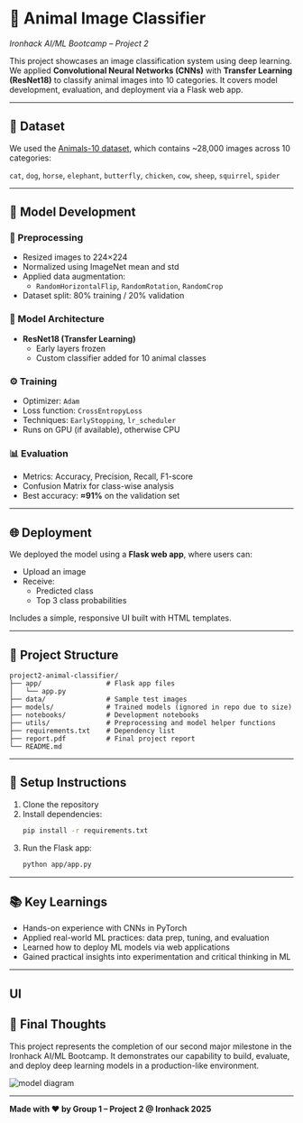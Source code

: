 # 🧠 Animal Image Classifier  
*Ironhack AI/ML Bootcamp – Project 2*

This project showcases an image classification system using deep learning. We applied **Convolutional Neural Networks (CNNs)** with **Transfer Learning (ResNet18)** to classify animal images into 10 categories. It covers model development, evaluation, and deployment via a Flask web app.

---

## 📁 Dataset

We used the [Animals-10 dataset](https://www.kaggle.com/datasets/alessiocorrado99/animals10/data), which contains ~28,000 images across 10 categories:

`cat`, `dog`, `horse`, `elephant`, `butterfly`, `chicken`, `cow`, `sheep`, `squirrel`, `spider`

---

## 🧪 Model Development

### 🔧 Preprocessing
- Resized images to 224×224
- Normalized using ImageNet mean and std
- Applied data augmentation:
  - `RandomHorizontalFlip`, `RandomRotation`, `RandomCrop`
- Dataset split: 80% training / 20% validation

### 🧠 Model Architecture
- **ResNet18 (Transfer Learning)**
  - Early layers frozen
  - Custom classifier added for 10 animal classes

### ⚙️ Training
- Optimizer: `Adam`
- Loss function: `CrossEntropyLoss`
- Techniques: `EarlyStopping`, `lr_scheduler`
- Runs on GPU (if available), otherwise CPU

### 📊 Evaluation
- Metrics: Accuracy, Precision, Recall, F1-score
- Confusion Matrix for class-wise analysis
- Best accuracy: **≈91%** on the validation set

---

## 🌐 Deployment

We deployed the model using a **Flask web app**, where users can:
- Upload an image
- Receive:
  - Predicted class
  - Top 3 class probabilities

Includes a simple, responsive UI built with HTML templates.

---

## 📂 Project Structure

```
project2-animal-classifier/
├── app/                # Flask app files
│   └── app.py
├── data/               # Sample test images
├── models/             # Trained models (ignored in repo due to size)
├── notebooks/          # Development notebooks
├── utils/              # Preprocessing and model helper functions
├── requirements.txt    # Dependency list
├── report.pdf          # Final project report
└── README.md
```

---

## 🚀 Setup Instructions

1. Clone the repository  
2. Install dependencies:
   ```bash
   pip install -r requirements.txt
   ```
3. Run the Flask app:
   ```bash
   python app/app.py
   ```

---

## 📚 Key Learnings

- Hands-on experience with CNNs in PyTorch
- Applied real-world ML practices: data prep, tuning, and evaluation
- Learned how to deploy ML models via web applications
- Gained practical insights into experimentation and critical thinking in ML

---

## UI



## 🏁 Final Thoughts

This project represents the completion of our second major milestone in the Ironhack AI/ML Bootcamp. It demonstrates our capability to build, evaluate, and deploy deep learning models in a production-like environment.

![model diagram](https://github.com/user-attachments/assets/8b6c2b3f-7ce2-4165-ab34-da0238aafb43)

---

**Made with ❤️ by Group 1 – Project 2 @ Ironhack 2025**

